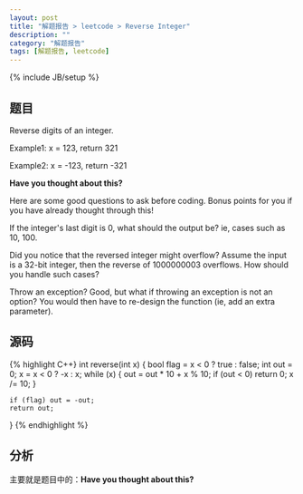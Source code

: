 ```yaml
---
layout: post
title: "解题报告 > leetcode > Reverse Integer"
description: ""
category: "解题报告"
tags: [解题报告, leetcode]
---
```

{% include JB/setup %}

## 题目

Reverse digits of an integer.

Example1: x = 123, return 321

Example2: x = -123, return -321

**Have you thought about this?**

Here are some good questions to ask before coding. Bonus points for you if you have already thought through this!

If the integer's last digit is 0, what should the output be? ie, cases such as 10, 100.

Did you notice that the reversed integer might overflow? Assume the input is a 32-bit integer, then the reverse of 1000000003 overflows. How should you handle such cases?

Throw an exception? Good, but what if throwing an exception is not an option? You would then have to re-design the function (ie, add an extra parameter).

<!--more-->

## 源码

{% highlight C++}
int reverse(int x) {
	bool flag = x < 0 ? true : false;
	int out = 0;
	x = x < 0 ? -x : x;
	while (x) {
		out = out * 10 + x % 10;
		if (out < 0) return 0;
		x /= 10;
	}

	if (flag) out = -out;
	return out;
}
{% endhighlight %}

## 分析

主要就是题目中的：**Have you thought about this?**
